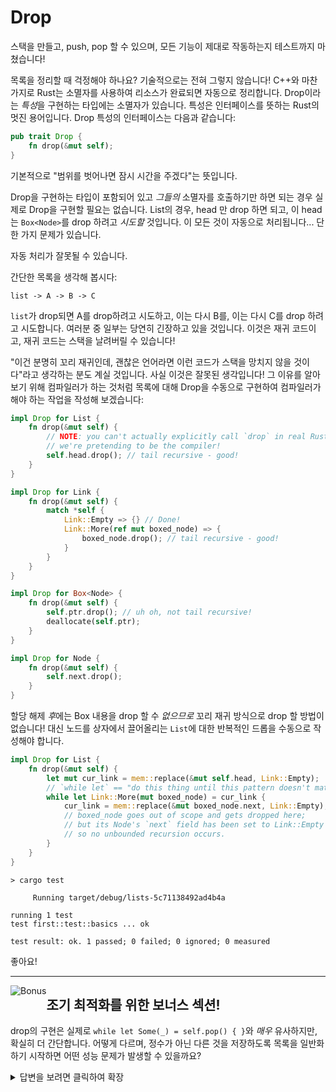 # Drop

스택을 만들고, push, pop 할 수 있으며, 모든 기능이 제대로 작동하는지 테스트까지 마쳤습니다!

목록을 정리할 때 걱정해야 하나요? 기술적으로는 전혀 그렇지 않습니다! C++와 마찬가지로 Rust는 소멸자를 사용하여 리소스가 완료되면 자동으로 정리합니다. Drop이라는 *특성*을 구현하는 타입에는 소멸자가 있습니다. 특성은 인터페이스를 뜻하는 Rust의 멋진 용어입니다. Drop 특성의 인터페이스는 다음과 같습니다:

```rust ,ignore
pub trait Drop {
    fn drop(&mut self);
}
```

기본적으로 "범위를 벗어나면 잠시 시간을 주겠다"는 뜻입니다.

Drop을 구현하는 타입이 포함되어 있고 *그들의* 소멸자를 호출하기만 하면 되는 경우 실제로 Drop을 구현할 필요는 없습니다. List의 경우, head 만 drop 하면 되고, 이 head는 `Box<Node>`를 drop 하려고 *시도할* 것입니다. 이 모든 것이 자동으로 처리됩니다... 단 한 가지 문제가 있습니다.

자동 처리가 잘못될 수 있습니다.

간단한 목록을 생각해 봅시다:

```text
list -> A -> B -> C
```

`list`가 drop되면 A를 drop하려고 시도하고, 이는 다시 B를, 이는 다시 C를 drop 하려고 시도합니다. 여러분 중 일부는 당연히 긴장하고 있을 것입니다. 이것은 재귀 코드이고, 재귀 코드는 스택을 날려버릴 수 있습니다!

"이건 분명히 꼬리 재귀인데, 괜찮은 언어라면 이런 코드가 스택을 망치지 않을 것이다"라고 생각하는 분도 계실 것입니다. 사실 이것은 잘못된 생각입니다! 그 이유를 알아보기 위해 컴파일러가 하는 것처럼 목록에 대해 Drop을 수동으로 구현하여 컴파일러가 해야 하는 작업을 작성해 보겠습니다:

```rust ,ignore
impl Drop for List {
    fn drop(&mut self) {
        // NOTE: you can't actually explicitly call `drop` in real Rust code;
        // we're pretending to be the compiler!
        self.head.drop(); // tail recursive - good!
    }
}

impl Drop for Link {
    fn drop(&mut self) {
        match *self {
            Link::Empty => {} // Done!
            Link::More(ref mut boxed_node) => {
                boxed_node.drop(); // tail recursive - good!
            }
        }
    }
}

impl Drop for Box<Node> {
    fn drop(&mut self) {
        self.ptr.drop(); // uh oh, not tail recursive!
        deallocate(self.ptr);
    }
}

impl Drop for Node {
    fn drop(&mut self) {
        self.next.drop();
    }
}
```
할당 해제 *후*에는 Box 내용을 drop 할 수 *없으므로* 꼬리 재귀 방식으로 drop 할 방법이 없습니다! 대신 노드를 상자에서 끌어올리는 `List`에 대한 반복적인 드롭을 수동으로 작성해야 합니다.


```rust ,ignore
impl Drop for List {
    fn drop(&mut self) {
        let mut cur_link = mem::replace(&mut self.head, Link::Empty);
        // `while let` == "do this thing until this pattern doesn't match"
        while let Link::More(mut boxed_node) = cur_link {
            cur_link = mem::replace(&mut boxed_node.next, Link::Empty);
            // boxed_node goes out of scope and gets dropped here;
            // but its Node's `next` field has been set to Link::Empty
            // so no unbounded recursion occurs.
        }
    }
}
```

```text
> cargo test

     Running target/debug/lists-5c71138492ad4b4a

running 1 test
test first::test::basics ... ok

test result: ok. 1 passed; 0 failed; 0 ignored; 0 measured

```

좋아요!

----------------------

<span style="float:left">![Bonus](img/profbee.gif)</span>

## 조기 최적화를 위한 보너스 섹션!

drop의 구현은 실제로 `while let Some(_) = self.pop() { }`와 *매우* 유사하지만, 확실히 더 간단합니다. 어떻게 다르며, 정수가 아닌 다른 것을 저장하도록 목록을 일반화하기 시작하면 어떤 성능 문제가 발생할 수 있을까요?

<details>
  <summary>답변을 보려면 클릭하여 확장</summary>

Pop은 `Option<i32>`를 반환하지만, 우리 구현은 Links (`Box<Node>`)만 조작합니다. 따라서 우리의 구현은 노드에 대한 포인터만 이동하지만, pop 기반은 노드에 저장한 값을 이동합니다. 목록을 일반화하여 누군가가 이를 사용하여 VeryBigThingWithADropImpl(VBTWADI)의 인스턴스를 저장하는 경우 비용이 매우 많이 들 수 있습니다. Box는 콘텐츠의 드롭 구현을 제자리에서 실행할 수 있으므로 이 문제를 겪지 않습니다. VBTWADI는 *실제로* 배열보다 연결 리스트를 사용하는 것이 더 바람직하기 때문에 이 경우 제대로 작동하지 않는 것은 약간 실망스러운 일입니다.

두 구현의 장점을 모두 누리고 싶다면 `fn pop_node(&mut self) -> Link`라는 새로운 메서드를 추가하면 `pop`과 `drop`이 모두 깔끔하게 파생될 수 있습니다.

</details>
